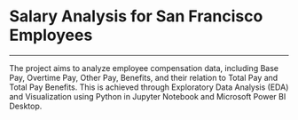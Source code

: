 # Salary Analysis for San Francisco Employees
***
The project aims to analyze employee compensation data, including Base Pay, Overtime Pay, Other Pay, Benefits, and their relation to Total Pay and Total Pay Benefits. This is achieved through Exploratory Data Analysis (EDA) and Visualization using Python in Jupyter Notebook and Microsoft Power BI Desktop.
